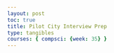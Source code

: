 ```yaml
---
layout: post
toc: true
title: Pilot City Interview Prep
type: tangibles
courses: { compsci: {week: 35} }
---
```



